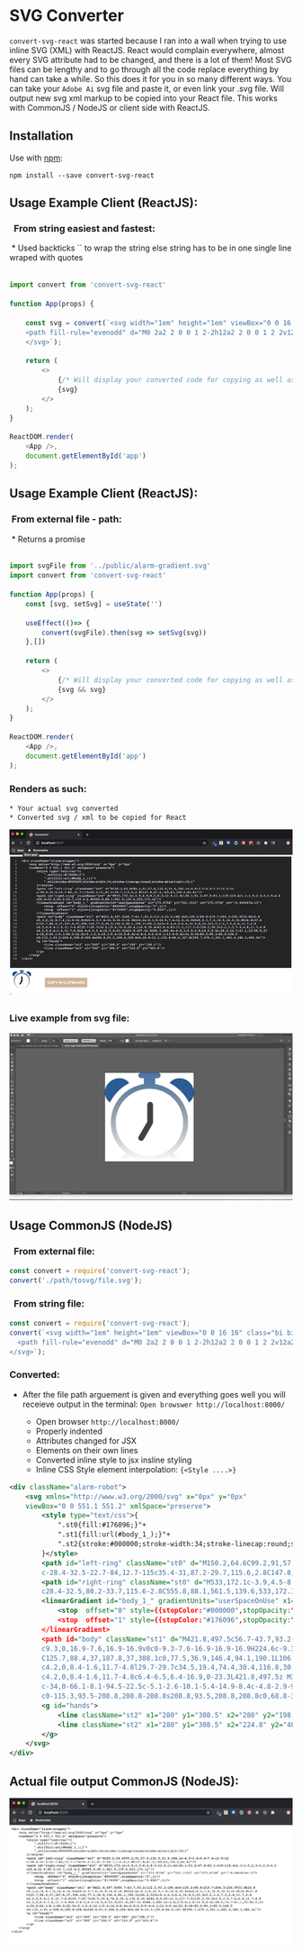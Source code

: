 # SVG Converter

`convert-svg-react` was started because I ran into a wall when trying to use inline SVG (XML) with ReactJS. React would complain everywhere, almost every SVG attribute had to be changed, and there is a lot of them! Most SVG files can be lengthy and to go through all the code replace everything by hand can take a while. So this does it for you in so many different ways. You can take your `Adobe Ai` svg file and paste it, or even link your .svg file. Will output new svg xml markup to be copied into your React file. This works with CommonJS / NodeJS or client side with ReactJS. 

## Installation <convert-svg-react>

Use with [npm](http://npmjs.com):

```
npm install --save convert-svg-react
```


## Usage Example Client (ReactJS):
### &nbsp; From string easiest and fastest:
&nbsp;* Used backticks `` to wrap the string else string has to be in one single line wraped with quotes

```js

import convert from 'convert-svg-react'

function App(props) {
    
    const svg = convert(`<svg width="1em" height="1em" viewBox="0 0 16 16" class="bi bi-caret-right-square-fill" fill="currentColor" xmlns="http://www.w3.org/2000/svg">
    <path fill-rule="evenodd" d="M0 2a2 2 0 0 1 2-2h12a2 2 0 0 1 2 2v12a2 2 0 0 1-2 2H2a2 2 0 0 1-2-2V2zm5.5 10a.5.5 0 0 0 .832.374l4.5-4a.5.5 0 0 0 0-.748l-4.5-4A.5.5 0 0 0 5.5 4v8z"/>
    </svg>`);

    return (
        <>      
            {/* Will display your converted code for copying as well as your svg */}
            {svg}
        </>
    );
}

ReactDOM.render(
    <App />,
    document.getElementById('app')
);


```

## Usage Example Client (ReactJS):
### &nbsp;From external file - path:
&nbsp;* Returns a promise

```js

import svgFile from '../public/alarm-gradient.svg'
import convert from 'convert-svg-react'

function App(props) {
    const [svg, setSvg] = useState('')

    useEffect(()=> {
        convert(svgFile).then(svg => setSvg(svg))
    },[])

    return (
        <>      
            {/* Will display your converted code for copying as well as your svg */}
            {svg && svg}
        </>
    );
}

ReactDOM.render(
    <App />,
    document.getElementById('app')
);
```

### Renders as such:

    * Your actual svg converted
    * Converted svg / xml to be copied for React

![Alt text](./client-example.png)


### Live example from svg file:

![Alt text](./svg-from-file.gif)

## Usage CommonJS (NodeJS)
### &nbsp; From external file:

```js
const convert = require('convert-svg-react');
convert('./path/tosvg/file.svg');
```

### &nbsp; From string file:

```js
const convert = require('convert-svg-react');
convert(`<svg width="1em" height="1em" viewBox="0 0 16 16" class="bi bi-caret-right-square-fill" fill="currentColor" xmlns="http://www.w3.org/2000/svg">
  <path fill-rule="evenodd" d="M0 2a2 2 0 0 1 2-2h12a2 2 0 0 1 2 2v12a2 2 0 0 1-2 2H2a2 2 0 0 1-2-2V2zm5.5 10a.5.5 0 0 0 .832.374l4.5-4a.5.5 0 0 0 0-.748l-4.5-4A.5.5 0 0 0 5.5 4v8z"/>
</svg>`);
```

### Converted: 
* After the file path arguement is given and everything goes well you will receieve output in the terminal:
 `Open browswer http://localhost:8000/` 

  * Open browser ` http://localhost:8000/ `
  * Properly indented
  * Attributes changed for JSX
  * Elements on their own lines 
  * Converted inline style to jsx insline styling
  * Inline CSS Style element interpolation: `{<Style ....>}`

```xml
<div className="alarm-robot">
    <svg xmlns="http://www.w3.org/2000/svg" x="0px" y="0px"
    viewBox="0 0 551.1 551.2" xmlSpace="preserve">
        <style type="text/css">{
            ".st0{fill:#176096;}"+
            ".st1{fill:url(#body_1_);}"+
            ".st2{stroke:#000000;stroke-width:34;stroke-linecap:round;stroke-miterlimit:10;}"
        }</style>
        <path id="left-ring" className="st0" d="M150.2,64.6C99.2,91,57.6,132.9,31.6,184.1c-4.9-3.4-9.4-7.4-13.5-12
        c-28.4-32.5-22.7-84,12.7-115c35.4-31,87.2-29.7,115.6,2.8C147.8,61.4,149,63,150.2,64.6z"/>
        <path id="right-ring" className="st0" d="M533,172.1c-3.9,4.5-8.2,8.3-12.9,11.6c-26.1-51.2-67.9-93.1-119-119.4c1.1-1.5,2.3-3,3.5-4.4
        c28.4-32.5,80.2-33.7,115.6-2.8C555.8,88.1,561.5,139.6,533,172.1z"/>
        <linearGradient id="body_1_" gradientUnits="userSpaceOnUse" x1="275.9758" y1="551.1533" x2="275.9758" y2="-9.094947e-13">
            <stop  offset="0" style={{stopColor:"#000000",stopOpacity:"0",}}/>
            <stop  offset="1" style={{stopColor:"#176096",stopOpacity:"0.8567",}}/>
        </linearGradient>
        <path id="body" className="st1" d="M421.8,497.5c56.7-43.7,93.2-112.3,93.2-189.4c0-120.2-88.8-219.7-204.3-236.5V33.8h16.8
        c9.3,0,16.9-7.6,16.9-16.9v0c0-9.3-7.6-16.9-16.9-16.9H224.6c-9.3,0-16.9,7.6-16.9,16.9v0c0,9.3,7.6,16.9,16.9,16.9h16.8v37.8
        C125.7,88.4,37,187.8,37,308.1c0,77.5,36.9,146.4,94.1,190.1L106.2,523c-6.4,6.4-6.4,16.9,0,23.3c3.2,3.2,7.5,4.8,11.7,4.8
        c4.2,0,8.4-1.6,11.7-4.8l29.7-29.7c34.5,19.4,74.4,30.4,116.8,30.4c42.8,0,83-11.2,117.7-31l30.2,30.2c3.2,3.2,7.4,4.8,11.7,4.8
        c4.2,0,8.4-1.6,11.7-4.8c6.4-6.5,6.4-16.9,0-23.3L421.8,497.5z M386.3,485.4c-4.8,3-9.8,5.8-14.9,8.5c-28.6,14.7-61.1,23-95.5,23
        c-34,0-66.1-8.1-94.5-22.5c-5.1-2.6-10.1-5.4-14.9-8.4c-4.8-2.9-9.4-6.1-13.9-9.4c-51.8-38-85.5-99.3-85.5-168.5
        c0-115.3,93.5-208.8,208.8-208.8s208.8,93.5,208.8,208.8c0,68.8-33.3,129.8-84.6,167.8C395.7,479.3,391.1,482.4,386.3,485.4z"/>
        <g id="hands">
            <line className="st2" x1="280" y1="308.5" x2="280" y2="198.3"/>
            <line className="st2" x1="280" y1="308.5" x2="224.8" y2="403.8"/>
        </g>
    </svg>
</div>
```

## Actual file output CommonJS (NodeJS):

![Alt text](./node-example.png)



